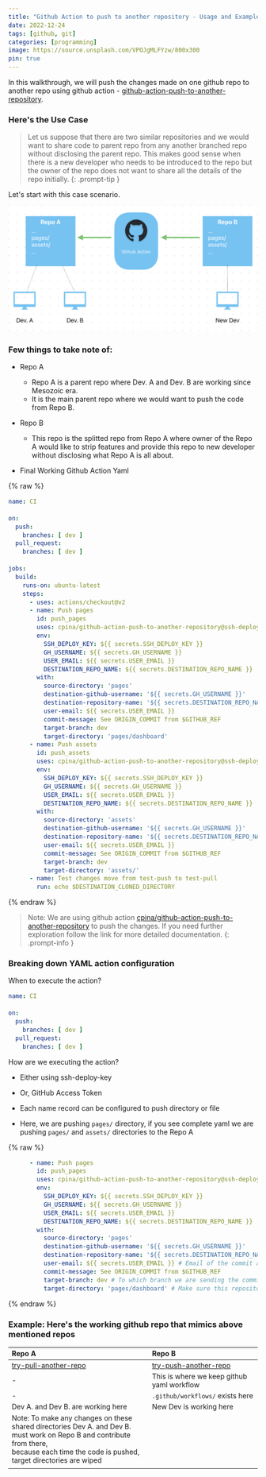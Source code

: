 ```yaml
---
title: "Github Action to push to another repository - Usage and Example"
date: 2022-12-24
tags: [github, git]
categories: [programming]
image: https://source.unsplash.com/VPOJgMLFYzw/800x300
pin: true
---
```


In this walkthrough, we will push the changes made on one github repo to another repo using github action - [github-action-push-to-another-repository](https://github.com/cpina/github-action-push-to-another-repository).

### Here's the Use Case

> Let us suppose that there are two similar repositories and we would want to share code to parent repo from any another branched repo without disclosing the parent repo. This makes good sense when there is a new developer who needs to be introduced to the repo but the owner of the repo does not want to
share all the details of the repo initially.
{: .prompt-tip }

Let's start with this case scenario.

![github-action-push-to-another-repository](/assets/img/posts/github-action-push-to-another.png)

### Few things to take note of:
- Repo A
  - Repo A is a parent repo where Dev. A and Dev. B are working since Mesozoic era.
  - It is the main parent repo where we would want to push the code from Repo B.
- Repo B
  - This repo is the splitted repo from Repo A where owner of the Repo A would like to strip features and provide this repo to new developer without disclosing what Repo A is all about.

- Final Working Github Action Yaml

{% raw %}
```yaml
name: CI

on:
  push:
    branches: [ dev ]
  pull_request:
    branches: [ dev ]

jobs:
  build:
    runs-on: ubuntu-latest
    steps:
      - uses: actions/checkout@v2
      - name: Push pages
        id: push_pages
        uses: cpina/github-action-push-to-another-repository@ssh-deploy-key
        env:
          SSH_DEPLOY_KEY: ${{ secrets.SSH_DEPLOY_KEY }}
          GH_USERNAME: ${{ secrets.GH_USERNAME }}
          USER_EMAIL: ${{ secrets.USER_EMAIL }}
          DESTINATION_REPO_NAME: ${{ secrets.DESTINATION_REPO_NAME }}
        with:
          source-directory: 'pages'
          destination-github-username: '${{ secrets.GH_USERNAME }}'
          destination-repository-name: '${{ secrets.DESTINATION_REPO_NAME }}'
          user-email: ${{ secrets.USER_EMAIL }}
          commit-message: See ORIGIN_COMMIT from $GITHUB_REF
          target-branch: dev
          target-directory: 'pages/dashboard'
      - name: Push assets
        id: push_assets
        uses: cpina/github-action-push-to-another-repository@ssh-deploy-key
        env:
          SSH_DEPLOY_KEY: ${{ secrets.SSH_DEPLOY_KEY }}
          GH_USERNAME: ${{ secrets.GH_USERNAME }}
          USER_EMAIL: ${{ secrets.USER_EMAIL }}
          DESTINATION_REPO_NAME: ${{ secrets.DESTINATION_REPO_NAME }}
        with:
          source-directory: 'assets'
          destination-github-username: '${{ secrets.GH_USERNAME }}'
          destination-repository-name: '${{ secrets.DESTINATION_REPO_NAME }}'
          user-email: ${{ secrets.USER_EMAIL }}
          commit-message: See ORIGIN_COMMIT from $GITHUB_REF
          target-branch: dev
          target-directory: 'assets/'
      - name: Test changes move from test-push to test-pull
        run: echo $DESTINATION_CLONED_DIRECTORY
```
{% endraw %}

> Note: We are using github action [cpina/github-action-push-to-another-repository](https://github.com/cpina/github-action-push-to-another-repository) to push the changes. If you need further exploration follow the link for more detailed documentation.
{: .prompt-info }

### Breaking down YAML action configuration

When to execute the action?

```yaml
name: CI

on:
  push:
    branches: [ dev ]
  pull_request:
    branches: [ dev ]

```
How are we executing the action?
- Either using ssh-deploy-key
- Or, GitHub Access Token

- Each name record can be configured to push directory or file
- Here, we are pushing `pages/` directory, if you see complete yaml we are pushing `pages/` and `assets/` directories to the Repo A

{% raw %}
```yaml
      - name: Push pages
        id: push_pages
        uses: cpina/github-action-push-to-another-repository@ssh-deploy-key
        env:
          SSH_DEPLOY_KEY: ${{ secrets.SSH_DEPLOY_KEY }}
          GH_USERNAME: ${{ secrets.GH_USERNAME }}
          USER_EMAIL: ${{ secrets.USER_EMAIL }}
          DESTINATION_REPO_NAME: ${{ secrets.DESTINATION_REPO_NAME }}
        with:
          source-directory: 'pages'
          destination-github-username: '${{ secrets.GH_USERNAME }}'
          destination-repository-name: '${{ secrets.DESTINATION_REPO_NAME }}'
          user-email: ${{ secrets.USER_EMAIL }} # Email of the commit author
          commit-message: See ORIGIN_COMMIT from $GITHUB_REF
          target-branch: dev # To which branch we are sending the commits to
          target-directory: 'pages/dashboard' # Make sure this repository exists on the parent repo
```
{% endraw %}


### Example: Here's the working github repo that mimics above mentioned repos

| Repo A                                                                                                                                                                                        | Repo B                                                                      |
| :----------------------------------------------------------------------------                                                                                                                 | :-------------------------------------------------------------------------- |
| [try-pull-another-repo](https://github.com/tuxsisir/try-pull-another-repo)                                                                                                                    | [try-push-another-repo](https://github.com/tuxsisir/try-push-another-repo)  |
| -                                                                                                                                                                                             | This is where we keep github yaml workflow                                  |
| -                                                                                                                                                                                             | `.github/workflows/` exists here                                            |
| Dev A. and Dev B. are working here                                                                                                                                                            | New Dev is working here                                                     |
| Note: To make any changes on these shared directories Dev A. and Dev B.<br> must work on Repo B and contribute from there, <br>because each time the code is pushed, target directories are wiped |                                                                             |
|                                                                                                                                                                                               |                                                                             |
